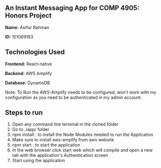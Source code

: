 ## An Instant Messaging App for COMP 4905: Honors Project

**Name:** Asifur Rahman

**ID:** 101069183

## Technologies Used

**Frontend:** React-native

**Backend:** AWS Amplify

**Database:** DynamoDB

Note: To Run the AWS-Amplify needs to be configured, won't work with my configuration as you need to be authenticated in my admin account.

## Steps to run

1. Open any command line terminal in the cloned folder
2. Go to ./app/ folder
3. npm install : to install the Node Modules needed to run the Application
4. Make sure to install aws-amplify from aws website
5. npm start : to start the application
6. In the web browser click start web which will compile and open a new tab with the application's Authentication screen
7. Start using the application
